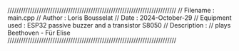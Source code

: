 ///////////////////////////////////////////////////////////////////////////
// Filename : main.cpp
// Author : Loris Bousselat
// Date : 2024-October-29
// Equipment used : ESP32   passive buzzer and a transistor S8050
// Description :
//   plays Beethoven - Für Elise
///////////////////////////////////////////////////////////////////////////
